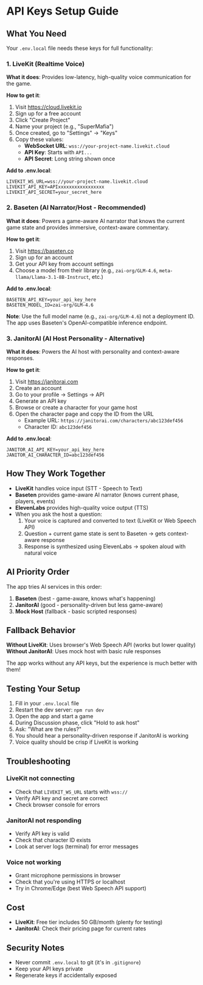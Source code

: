 # API Keys Setup Guide

## What You Need

Your `.env.local` file needs these keys for full functionality:

### 1. LiveKit (Realtime Voice)
**What it does**: Provides low-latency, high-quality voice communication for the game.

**How to get it**:
1. Visit https://cloud.livekit.io
2. Sign up for a free account
3. Click "Create Project"
4. Name your project (e.g., "SuperMafia")
5. Once created, go to "Settings" → "Keys"
6. Copy these values:
   - **WebSocket URL**: `wss://your-project-name.livekit.cloud`
   - **API Key**: Starts with `API...`
   - **API Secret**: Long string shown once

**Add to .env.local**:
```env
LIVEKIT_WS_URL=wss://your-project-name.livekit.cloud
LIVEKIT_API_KEY=APIxxxxxxxxxxxxxxxxx
LIVEKIT_API_SECRET=your_secret_here
```

### 2. Baseten (AI Narrator/Host - Recommended)
**What it does**: Powers a game-aware AI narrator that knows the current game state and provides immersive, context-aware commentary.

**How to get it**:
1. Visit https://baseten.co
2. Sign up for an account
3. Get your API key from account settings
4. Choose a model from their library (e.g., `zai-org/GLM-4.6`, `meta-llama/Llama-3.1-8B-Instruct`, etc.)

**Add to .env.local**:
```env
BASETEN_API_KEY=your_api_key_here
BASETEN_MODEL_ID=zai-org/GLM-4.6
```

**Note**: Use the full model name (e.g., `zai-org/GLM-4.6`) not a deployment ID. The app uses Baseten's OpenAI-compatible inference endpoint.

### 3. JanitorAI (AI Host Personality - Alternative)
**What it does**: Powers the AI host with personality and context-aware responses.

**How to get it**:
1. Visit https://janitorai.com
2. Create an account
3. Go to your profile → Settings → API
4. Generate an API key
5. Browse or create a character for your game host
6. Open the character page and copy the ID from the URL
   - Example URL: `https://janitorai.com/characters/abc123def456`
   - Character ID: `abc123def456`

**Add to .env.local**:
```env
JANITOR_AI_API_KEY=your_api_key_here
JANITOR_AI_CHARACTER_ID=abc123def456
```

## How They Work Together

- **LiveKit** handles voice input (STT - Speech to Text)
- **Baseten** provides game-aware AI narrator (knows current phase, players, events)
- **ElevenLabs** provides high-quality voice output (TTS)
- When you ask the host a question:
  1. Your voice is captured and converted to text (LiveKit or Web Speech API)
  2. Question + current game state is sent to Baseten → gets context-aware response
  3. Response is synthesized using ElevenLabs → spoken aloud with natural voice

## AI Priority Order

The app tries AI services in this order:
1. **Baseten** (best - game-aware, knows what's happening)
2. **JanitorAI** (good - personality-driven but less game-aware)
3. **Mock Host** (fallback - basic scripted responses)

## Fallback Behavior

**Without LiveKit**: Uses browser's Web Speech API (works but lower quality)
**Without JanitorAI**: Uses mock host with basic rule responses

The app works without any API keys, but the experience is much better with them!

## Testing Your Setup

1. Fill in your `.env.local` file
2. Restart the dev server: `npm run dev`
3. Open the app and start a game
4. During Discussion phase, click "Hold to ask host"
5. Ask: "What are the rules?"
6. You should hear a personality-driven response if JanitorAI is working
7. Voice quality should be crisp if LiveKit is working

## Troubleshooting

### LiveKit not connecting
- Check that `LIVEKIT_WS_URL` starts with `wss://`
- Verify API key and secret are correct
- Check browser console for errors

### JanitorAI not responding
- Verify API key is valid
- Check that character ID exists
- Look at server logs (terminal) for error messages

### Voice not working
- Grant microphone permissions in browser
- Check that you're using HTTPS or localhost
- Try in Chrome/Edge (best Web Speech API support)

## Cost

- **LiveKit**: Free tier includes 50 GB/month (plenty for testing)
- **JanitorAI**: Check their pricing page for current rates

## Security Notes

- Never commit `.env.local` to git (it's in `.gitignore`)
- Keep your API keys private
- Regenerate keys if accidentally exposed
